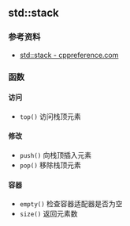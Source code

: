 ## std::stack

### 参考资料

- [std::stack - cppreference.com](https://zh.cppreference.com/w/cpp/container/stack)

### 函数

#### 访问

- `top()` 访问栈顶元素

#### 修改

- `push()` 向栈顶插入元素
- `pop()` 移除栈顶元素

#### 容器

- `empty()` 检查容器适配器是否为空
- `size()` 返回元素数